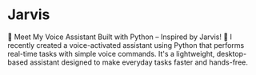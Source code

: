 # Jarvis
🚀 Meet My Voice Assistant Built with Python – Inspired by Jarvis! 🤖 I recently created a voice-activated assistant using Python that performs real-time tasks with simple voice commands. It's a lightweight, desktop-based assistant designed to make everyday tasks faster and hands-free.  
